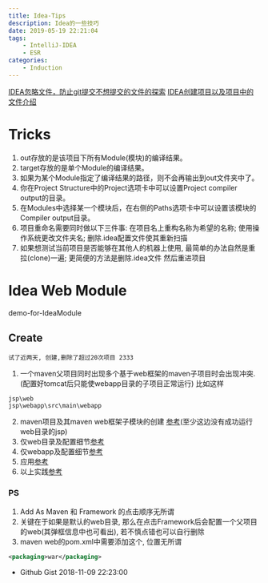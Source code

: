 ```yaml
---
title: Idea-Tips
description: Idea的一些技巧
date: 2019-05-19 22:21:04
tags:
    - IntelliJ-IDEA
    - ESR
categories:
    - Induction
---
```



[IDEA忽略文件，防止git提交不想提交的文件的探索](https://blog.csdn.net/fengchao2016/article/details/72957945)
[IDEA创建项目以及项目中的文件介绍](https://www.cnblogs.com/carsonzhu/p/5468223.html)

# Tricks
1. out存放的是该项目下所有Module(模块)的编译结果。
2. target存放的是单个Module的编译结果。
3. 如果为某个Module指定了编译结果的路径，则不会再输出到out文件夹中了。
4. 你在Project Structure中的Project选项卡中可以设置Project compiler output的目录。
5. 在Modules中选择某一个模块后，在右侧的Paths选项卡中可以设置该模块的Compiler output目录。
6. 项目重命名需要同时做以下三件事: 在项目名上重构名称为希望的名称; 使用操作系统更改文件夹名; 删除.idea配置文件使其重新扫描
7. 如果想测试当前项目是否能够在其他人的机器上使用, 最简单的办法自然是重拉(clone)一遍; 更简便的方法是删除.idea文件 然后重进项目


# Idea Web Module
demo-for-IdeaModule
## Create
`试了近两天, 创建,删除了超过20次项目 2333`

1. 一个maven父项目同时出现多个基于web框架的maven子项目时会出现冲突. (配置好tomcat后只能使webapp目录的子项目正常运行) 比如这样
```
jsp\web
jsp\webapp\src\main\webapp
```
2. maven项目及其maven web框架子模块的创建 [参考](https://github.com/SailHe/demo-for-webapp-module/tree/creater)(至少这边没有成功运行web目录的jsp)
3. 仅web目录及配置细节[参考](https://github.com/SailHe/demo-for-web-module)
4. 仅webapp及配置细节[参考](https://github.com/SailHe/demo-for-webapp-module)
5. 应用[参考](https://github.com/SailHe/demo-for)
6. 以上实践[参考](https://blog.csdn.net/u012702547/article/details/77431765)

### PS
1. Add As Maven 和 Framework 的点击顺序无所谓
2. 关键在于如果是默认的web目录, 那么在点击Framework后会配置一个父项目的web(其弹框信息中也可看出), 若不慎点错也可以自行删除
3. maven web的pom.xml中需要添加这个, 位置无所谓
```xml
<packaging>war</packaging>
```

- Github Gist 2018-11-09 22:23:00
